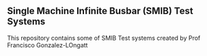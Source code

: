 ## Single Machine Infinite Busbar (SMIB) Test Systems
This repository contains some of SMIB Test systems created by Prof Francisco Gonzalez-LOngatt
